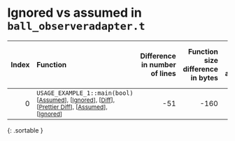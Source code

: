 # Ignored vs assumed in `ball_observeradapter.t`

<script src="../sorttable.js"></script>

|   Index | Function                                                                                                                                                                                                                   |   Difference in number of lines |   Function size difference in bytes |   Number of lines in assumed build | Number of bytes in assumed build   |   Number of lines in ignored build | Number of bytes in ignored build   |
|--------:|:---------------------------------------------------------------------------------------------------------------------------------------------------------------------------------------------------------------------------|--------------------------------:|------------------------------------:|-----------------------------------:|:-----------------------------------|-----------------------------------:|:-----------------------------------|
|       0 | `USAGE_EXAMPLE_1::main(bool)` <sup>\[[Assumed](0-assume)\], \[[Ignored](0-none)\], \[[Diff](0.diff.html)\], \[[Prettier Diff](0-diff.html)\], \[[Assumed](0-assume-decompiled.txt)\], \[[Ignored](0-none-decompiled.txt)\] |                             -51 |                                -160 |                                375 | 1,824                              |                                426 | 1,984                              |
{: .sortable }
